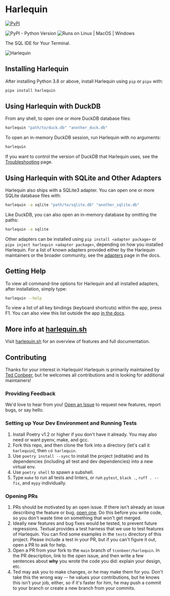 # Harlequin

[![PyPI](https://img.shields.io/pypi/v/harlequin)](https://pypi.org/project/harlequin/)

![PyPI - Python Version](https://img.shields.io/pypi/pyversions/harlequin)
![Runs on Linux | MacOS | Windows](https://img.shields.io/badge/runs%20on-Linux%20%7C%20MacOS%20%7C%20Windows-blue)

The SQL IDE for Your Terminal.

![Harlequin](./harlequin.svg)

## Installing Harlequin

After installing Python 3.8 or above, install Harlequin using `pip` or `pipx` with:

```bash
pipx install harlequin
```

## Using Harlequin with DuckDB

From any shell, to open one or more DuckDB database files:

```bash
harlequin "path/to/duck.db" "another_duck.db"
```

To open an in-memory DuckDB session, run Harlequin with no arguments:

```bash
harlequin
```

If you want to control the version of DuckDB that Harlequin uses, see the [Troubleshooting](troubleshooting/duckdb-version-mismatch) page.

## Using Harlequin with SQLite and Other Adapters

Harlequin also ships with a SQLite3 adapter. You can open one or more SQLite database files with:

```bash
harlequin -a sqlite "path/to/sqlite.db" "another_sqlite.db"
```

Like DuckDB, you can also open an in-memory database by omitting the paths:

```bash
harlequin -a sqlite
```

Other adapters can be installed using `pip install <adapter package>` or `pipx inject harlequin <adapter package>`, depending on how you installed Harlequin. For a list of known adapters provided either by the Harlequin maintainers or the broader community, see the [adapters](https://harlequin.sh/docs/adapters) page in the docs.

## Getting Help

To view all command-line options for Harlequin and all installed adapters, after installation, simply type:

```bash
harlequin --help
```

To view a list of all key bindings (keyboard shortcuts) within the app, press <Key>F1</Key>. You can also view this list outside the app [in the docs](https://harlequin.sh/docs/bindings).

## More info at [harlequin.sh](https://harlequin.sh)

Visit [harlequin.sh](https://harlequin.sh) for an overview of features and full documentation.

## Contributing

Thanks for your interest in Harlequin! Harlequin is primarily maintained by [Ted Conbeer](https://github.com/tconbeer), but he welcomes all contributions and is looking for additional maintainers!

### Providing Feedback

We'd love to hear from you! [Open an Issue](https://github.com/tconbeer/harlequin/issues/new) to request new features, report bugs, or say hello.

### Setting up Your Dev Environment and Running Tests

1. Install Poetry v1.2 or higher if you don't have it already. You may also need or want pyenv, make, and gcc.
1. Fork this repo, and then clone the fork into a directory (let's call it `harlequin`), then `cd harlequin`.
1. Use `poetry install --sync` to install the project (editable) and its dependencies (including all test and dev dependencies) into a new virtual env.
1. Use `poetry shell` to spawn a subshell.
1. Type `make` to run all tests and linters, or run `pytest`, `black .`, `ruff . --fix`, and `mypy` individually.

### Opening PRs

1. PRs should be motivated by an open issue. If there isn't already an issue describing the feature or bug, [open one](https://github.com/tconbeer/harlequin/issues/new). Do this before you write code, so you don't waste time on something that won't get merged.
2. Ideally new features and bug fixes would be tested, to prevent future regressions. Textual provides a test harness that we use to test features of Harlequin. You can find some examples in the `tests` directory of this project. Please include a test in your PR, but if you can't figure it out, open a PR to ask for help.
2. Open a PR from your fork to the `main` branch of `tconbeer/harlequin`. In the PR description, link to the open issue, and then write a few sentences about **why** you wrote the code you did: explain your design, etc.
3. Ted may ask you to make changes, or he may make them for you. Don't take this the wrong way -- he values your contributions, but he knows this isn't your job, either, so if it's faster for him, he may push a commit to your branch or create a new branch from your commits.

